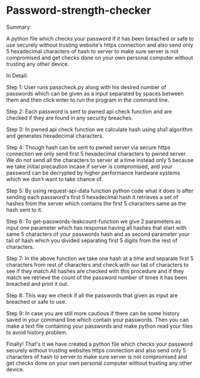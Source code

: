 # Password-strength-checker
Summary:

A python file which checks your password if it has been breached or safe to use securely without trusting website's https connection and also send only 5 hexadecimal characters of hash to server to make sure server is not compromised and get checks done on your own personal computer without trusting any other device.

In Detail:

Step 1: User runs passcheck.py along with his desired number of passwords which can be given as a input separated by spaces between them and then click enter to run the program in the command line.

Step 2: Each password is sent to pwned api check function and are checked if they are found in any security breaches.

Step 3: In pwned api check function we calculate hash using sha1 algorithm and generates hexadecimal characters.

Step 4: Though hash can be sent to pwned server via secure https connection we only send first 5 hexadecimal characters to pwned server. We do not send all the characters to server at a time instead only 5 because we take initial precaution incase if server is compromised, and your password can be decrypted by higher performance hardware systems which we don't want to take chance of. 

Step 5: By using request-api-data function python code what it does is after sending each password's first 5 hexadecimal hash it retrieves a set of hashes from the server which contains the first 5 characters same as the hash sent to it.  

Step 6: To get-passwords-leakcount-function we give 2 parameters as input one parameter which has response having all hashes that start with same 5 characters of your passwords hash and as second parameter your tail of hash which you divided separating first 5 digits from the rest of characters.

Step 7: In the above function we take one hash at a time and separate first 5 characters from rest of characters and check with our tail of characters to see if they match.All hashes are checked with this procedure and if they match we retrieve the count of the password number of times it has been breached and print it out.

Step 8: This way we check if all the passwords that given as input are breached or safe to use.

Step 9: In case you are still more cautious if there can be some history saved in your command line which contain your passwords. Then you can make a text file containing your passwords and make python read your files to avoid history problem.

Finally! That's it we have created a python file which checks your password securely without trusting websites https connection and also send only 5 characters of hash to server to make sure server is not compromised and get checks done on your own personal computer without trusting any other device.
